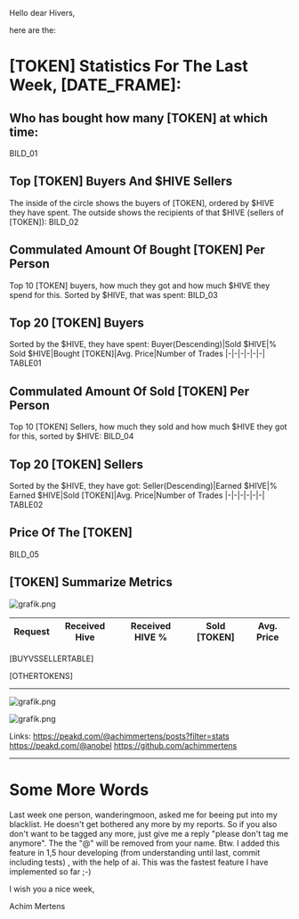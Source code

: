 Hello dear Hivers,

here are the:

# [TOKEN] Statistics For The Last Week, [DATE_FRAME]:

## Who has bought how many [TOKEN] at which time:

BILD_01

## Top [TOKEN] Buyers And $HIVE Sellers
The inside of the circle shows the buyers of [TOKEN], ordered by $HIVE they have spent. The outside shows the recipients of that $HIVE (sellers of [TOKEN]):
BILD_02


## Commulated Amount Of Bought [TOKEN] Per Person
Top 10 [TOKEN] buyers, how much they got and how much $HIVE they spend for this. Sorted by $HIVE, that was spent:
BILD_03


## Top 20 [TOKEN] Buyers
Sorted by the $HIVE, they have spent:
Buyer(Descending)|Sold $HIVE|% Sold $HIVE|Bought [TOKEN]|Avg. Price|Number of Trades
|-|-|-|-|-|-|
TABLE01

## Commulated Amount Of Sold [TOKEN] Per Person
Top 10 [TOKEN] Sellers, how much they sold and how much $HIVE they got for this, sorted by $HIVE:
BILD_04

## Top 20 [TOKEN] Sellers
Sorted by the $HIVE, they have got:
Seller(Descending)|Earned $HIVE|% Earned $HIVE|Sold [TOKEN]|Avg. Price|Number of Trades
|-|-|-|-|-|-|
TABLE02

## Price Of The [TOKEN]
BILD_05

## [TOKEN] Summarize Metrics


![grafik.png](https://files.peakd.com/file/peakd-hive/achimmertens/23tbRUo9x9mdFCL6QMXkmwzxfsB5McJsUhqLqeyvGVjHS6hax8CYsGMmifJJcTMjKajSX.png)

Request|Received Hive|Received HIVE %|Sold [TOKEN]|Avg. Price
|-|-|-|-|-|
[BUYVSSELLERTABLE]



[OTHERTOKENS]

---
![grafik.png](https://files.peakd.com/file/peakd-hive/achimmertens/Eo8L55APpqd71ySK5Rd9jev9QLx1tH4PjmRjkjqwy2cwxFMERCSrR86qJQ4vjgBb5RL.png)

![grafik.png](https://files.peakd.com/file/peakd-hive/achimmertens/23w2sCnvDzL4K2e18TYxwWLdrgJ5MRcTF6na2KebUEwGYMwbZeNED8LuLHWvFUW7jjSTW.png)

Links:
https://peakd.com/@achimmertens/posts?filter=stats
https://peakd.com/@anobel
https://github.com/achimmertens

---
# Some More Words
Last week one person, wanderingmoon, asked me for beeing put into my blacklist. He doesn't get bothered any more by my reports. 
So if you also don't want to be tagged any more, just give me a reply "please don't tag me anymore".
The the "@" will be removed from your name.
Btw. I added this feature in 1,5 hour developing (from understanding until last, commit including tests) , with the help of ai. This was the fastest feature I have implemented so far ;-)

I wish you a nice week,



Achim Mertens
